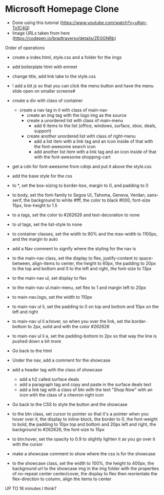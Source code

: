 # Microsoft Homepage Clone

- Done using this tutorial (https://www.youtube.com/watch?v=uKgn-To1C4Q)
- Image URLs taken from here (https://codepen.io/bradtraversy/details/ZEGGNRb)

Order of operations
- create a index.html, style.css and a folder for the imgs
- add boilerplate html with emmet
- change title, add link take to the style.css
- ! add a bit js so that you can click the menu button and have the menu slide open on smaller screens#
- create a div with class of container
  - create a nav tag in it with class of main-nav
    - create an img tag with the logo img as the source
    - create a unordered list with class of main-menu
      - add 6 items to the list (office, windows, surface, xbox, deals, support)
    - create another unordered list with class of right-menu
      - add a list item with a link tag and an icon inside of that with the font-awesome search icon
      - add another list item with a link tag and an icon inside of that with the font-awesome shopping-cart
- get a cdn for font-awesome from cdnjs and put it above the style.css

- add the base style for the css
- to *, set the box-sizing to border-box, margin to 0, and padding to 0
- to body, set the font-family to Segoe UI, Tahoma, Geneva, Verdan, sans-serif, the background to white #fff, the color to black #000, font-size 15px, line-height to 1.5
- to a tags, set the color to #262626 and text-decoration to none
- to ul tags, set the list-style to none
- to container classes, set the width to 90% and the max-width to 1100px, and the margin to auto
- add a Nav comment to signify where the styling for the nav is
- to the main-nav class, set the display to flex, justify-content to space-between, align-items to center, the height to 60px, the padding to 20px to the top and bottom and 0 to the left and right, the font-size to 13px
- to the main-nav ul, set display to flex
- to the main-nav ul.main-menu, set flex to 1 and margin left to 20px
- to main-nav.logo, set the width to 110px
- to main-nav ul li, set the padding to 0 on top and bottom and 10px on the left and right
- to main-nav ul li a:hover, so when you over the link, set the border-bottom to 2px, solid and with the color #262626
- to main-nav ul li a, set the padding-bottom to 2px so that way the line is pushed down a bit more

- Go back to the html
- Under the nav, add a comment for the showcase
- add a header tag with the class of showcase
  - add a h2 called surface deals
  - add a paragraph tag and copy and paste in the surface deals text
  - add a link tag with a class of btn with the text "Shop Now" with an icon with the class of a chevron right icon

- Go back to the CSS to style the button and the showcase
- to the btn class, set cursor to pointer so that it's a pointer when you hover over it, the display to inline-block, the border to 0, the font-weight to bold, the padding to 10px top and bottom and 20px left and right, the background to #262626, the font-size to 15px
- to btn:hover, set the opacity to 0.9 to slightly lighten it as you go over it with the cursor
- make a showcase comment to show where the css is for the showcase
- to the showcase class, set the width to 100%, the height to 400px, the background url to the showcase img in the img folder with the properties of no-repeat center center/cover, the display to flex then reorientate the flex-direction to column, align the items to center

UP TO 18 minutes I think? 